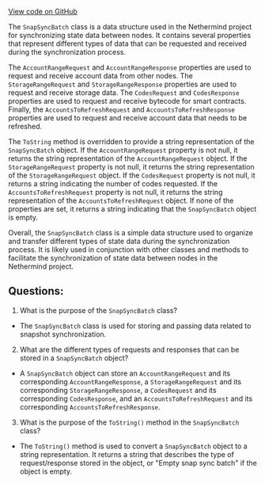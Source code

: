 [View code on GitHub](https://github.com/nethermindeth/nethermind/Nethermind.Synchronization/SnapSync/SnapSyncBatch.cs)

The `SnapSyncBatch` class is a data structure used in the Nethermind project for synchronizing state data between nodes. It contains several properties that represent different types of data that can be requested and received during the synchronization process.

The `AccountRangeRequest` and `AccountRangeResponse` properties are used to request and receive account data from other nodes. The `StorageRangeRequest` and `StorageRangeResponse` properties are used to request and receive storage data. The `CodesRequest` and `CodesResponse` properties are used to request and receive bytecode for smart contracts. Finally, the `AccountsToRefreshRequest` and `AccountsToRefreshResponse` properties are used to request and receive account data that needs to be refreshed.

The `ToString` method is overridden to provide a string representation of the `SnapSyncBatch` object. If the `AccountRangeRequest` property is not null, it returns the string representation of the `AccountRangeRequest` object. If the `StorageRangeRequest` property is not null, it returns the string representation of the `StorageRangeRequest` object. If the `CodesRequest` property is not null, it returns a string indicating the number of codes requested. If the `AccountsToRefreshRequest` property is not null, it returns the string representation of the `AccountsToRefreshRequest` object. If none of the properties are set, it returns a string indicating that the `SnapSyncBatch` object is empty.

Overall, the `SnapSyncBatch` class is a simple data structure used to organize and transfer different types of state data during the synchronization process. It is likely used in conjunction with other classes and methods to facilitate the synchronization of state data between nodes in the Nethermind project.
## Questions: 
 1. What is the purpose of the `SnapSyncBatch` class?
- The `SnapSyncBatch` class is used for storing and passing data related to snapshot synchronization.

2. What are the different types of requests and responses that can be stored in a `SnapSyncBatch` object?
- A `SnapSyncBatch` object can store an `AccountRangeRequest` and its corresponding `AccountRangeResponse`, a `StorageRangeRequest` and its corresponding `StorageRangeResponse`, a `CodesRequest` and its corresponding `CodesResponse`, and an `AccountsToRefreshRequest` and its corresponding `AccountsToRefreshResponse`.

3. What is the purpose of the `ToString()` method in the `SnapSyncBatch` class?
- The `ToString()` method is used to convert a `SnapSyncBatch` object to a string representation. It returns a string that describes the type of request/response stored in the object, or "Empty snap sync batch" if the object is empty.